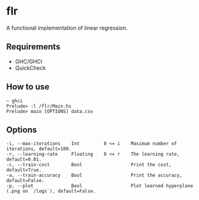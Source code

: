 # flr
A functional implementation of linear regression.

## Requirements
- GHC/GHCI
- QuickCheck

## How to use
```
~ ghci
Prelude> :l /flr/Main.hs
Prelude> main [OPTIONS] data.csv
```

## Options
```
-i, --max-iterations    Int         0 <= i    Maximum number of iterations, default=100.
-r, --learning-rate     Floating    0 <= r    The learning rate, default=0.01.
-c, --train-cost        Bool                  Print the cost, default=True.
-a, --train-accuracy    Bool                  Print the accuracy, default=False.
-p, --plot              Bool                  Plot learned hyperplane (.png on `/logs`), default=False.
